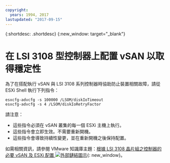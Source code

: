 ```yaml
---
copyright:
  years: 1994, 2017
lastupdated: "2017-09-15"
---
```


{:shortdesc: .shortdesc}
{:new_window: target="_blank"}

# 在 LSI 3108 型控制器上配置 vSAN 以取得穩定性

為了在搭配執行 vSAN 與 LSI 3108 系列控制器時協助防止裝置相關故障，請從 ESXi Shell 執行下列指令：

`esxcfg-advcfg -s 100000 /LSOM/diskIoTimeout`<br/>
`esxcfg-advcfg -s 4 /LSOM/diskIoRetryFactor`

請注意：

* 這些指令必須在 vSAN 叢集的每一個 ESXi 主機上執行。
* 這些指令會立即生效。不需要重新開機。
* 這些指令會導致持續性變更，並在重新開機之後保持配置。

如需相關資訊，請參閱 VMware 知識庫主題：[根據 LSI 3108 晶片組之控制器的必要 vSAN 及 ESXi 配置 ![外部鏈結圖示](../../icons/launch-glyph.svg "外部鏈結圖示")](https://kb.vmware.com/s/article/2144936){: new_window}。
